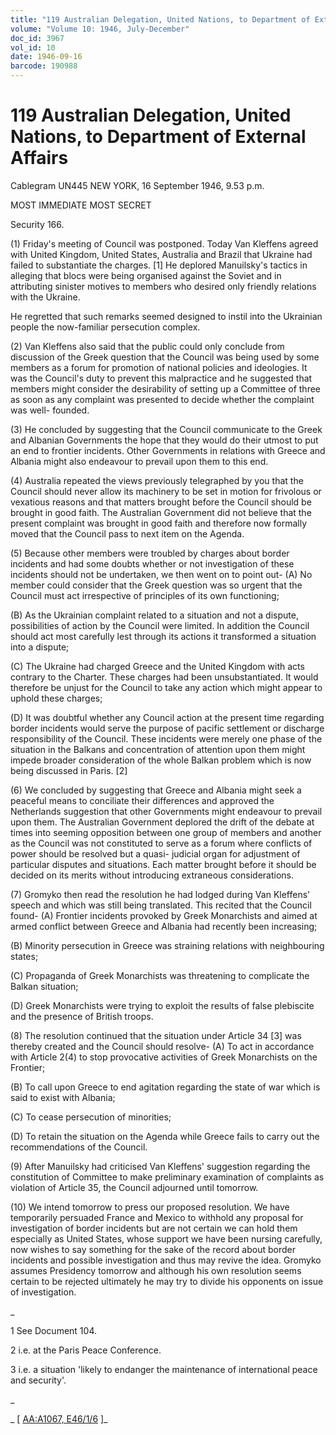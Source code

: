 ```yaml
---
title: "119 Australian Delegation, United Nations, to Department of External Affairs"
volume: "Volume 10: 1946, July-December"
doc_id: 3967
vol_id: 10
date: 1946-09-16
barcode: 190988
---
```


# 119 Australian Delegation, United Nations, to Department of External Affairs

Cablegram UN445 NEW YORK, 16 September 1946, 9.53 p.m.

MOST IMMEDIATE MOST SECRET

Security 166.

(1) Friday's meeting of Council was postponed. Today Van Kleffens agreed with United Kingdom, United States, Australia and Brazil that Ukraine had failed to substantiate the charges. [1] He deplored Manuilsky's tactics in alleging that blocs were being organised against the Soviet and in attributing sinister motives to members who desired only friendly relations with the Ukraine.

He regretted that such remarks seemed designed to instil into the Ukrainian people the now-familiar persecution complex.

(2) Van Kleffens also said that the public could only conclude from discussion of the Greek question that the Council was being used by some members as a forum for promotion of national policies and ideologies. It was the Council's duty to prevent this malpractice and he suggested that members might consider the desirability of setting up a Committee of three as soon as any complaint was presented to decide whether the complaint was well- founded.

(3) He concluded by suggesting that the Council communicate to the Greek and Albanian Governments the hope that they would do their utmost to put an end to frontier incidents. Other Governments in relations with Greece and Albania might also endeavour to prevail upon them to this end.

(4) Australia repeated the views previously telegraphed by you that the Council should never allow its machinery to be set in motion for frivolous or vexatious reasons and that matters brought before the Council should be brought in good faith. The Australian Government did not believe that the present complaint was brought in good faith and therefore now formally moved that the Council pass to next item on the Agenda.

(5) Because other members were troubled by charges about border incidents and had some doubts whether or not investigation of these incidents should not be undertaken, we then went on to point out- (A) No member could consider that the Greek question was so urgent that the Council must act irrespective of principles of its own functioning;

(B) As the Ukrainian complaint related to a situation and not a dispute, possibilities of action by the Council were limited. In addition the Council should act most carefully lest through its actions it transformed a situation into a dispute;

(C) The Ukraine had charged Greece and the United Kingdom with acts contrary to the Charter. These charges had been unsubstantiated. It would therefore be unjust for the Council to take any action which might appear to uphold these charges;

(D) It was doubtful whether any Council action at the present time regarding border incidents would serve the purpose of pacific settlement or discharge responsibility of the Council. These incidents were merely one phase of the situation in the Balkans and concentration of attention upon them might impede broader consideration of the whole Balkan problem which is now being discussed in Paris. [2]

(6) We concluded by suggesting that Greece and Albania might seek a peaceful means to conciliate their differences and approved the Netherlands suggestion that other Governments might endeavour to prevail upon them. The Australian Government deplored the drift of the debate at times into seeming opposition between one group of members and another as the Council was not constituted to serve as a forum where conflicts of power should be resolved but a quasi- judicial organ for adjustment of particular disputes and situations. Each matter brought before it should be decided on its merits without introducing extraneous considerations.

(7) Gromyko then read the resolution he had lodged during Van Kleffens' speech and which was still being translated. This recited that the Council found- (A) Frontier incidents provoked by Greek Monarchists and aimed at armed conflict between Greece and Albania had recently been increasing;

(B) Minority persecution in Greece was straining relations with neighbouring states;

(C) Propaganda of Greek Monarchists was threatening to complicate the Balkan situation;

(D) Greek Monarchists were trying to exploit the results of false plebiscite and the presence of British troops.

(8) The resolution continued that the situation under Article 34 [3] was thereby created and the Council should resolve- (A) To act in accordance with Article 2(4) to stop provocative activities of Greek Monarchists on the Frontier;

(B) To call upon Greece to end agitation regarding the state of war which is said to exist with Albania;

(C) To cease persecution of minorities;

(D) To retain the situation on the Agenda while Greece fails to carry out the recommendations of the Council.

(9) After Manuilsky had criticised Van Kleffens' suggestion regarding the constitution of Committee to make preliminary examination of complaints as violation of Article 35, the Council adjourned until tomorrow.

(10) We intend tomorrow to press our proposed resolution. We have temporarily persuaded France and Mexico to withhold any proposal for investigation of border incidents but are not certain we can hold them especially as United States, whose support we have been nursing carefully, now wishes to say something for the sake of the record about border incidents and possible investigation and thus may revive the idea. Gromyko assumes Presidency tomorrow and although his own resolution seems certain to be rejected ultimately he may try to divide his opponents on issue of investigation.

_

1 See Document 104.

2 i.e. at the Paris Peace Conference.

3 i.e. a situation 'likely to endanger the maintenance of international peace and security'.

_

_ [ [AA:A1067, E46/1/6](http://www.naa.gov.au/cgi-bin/Search?O=I&Number=190988) ]_
